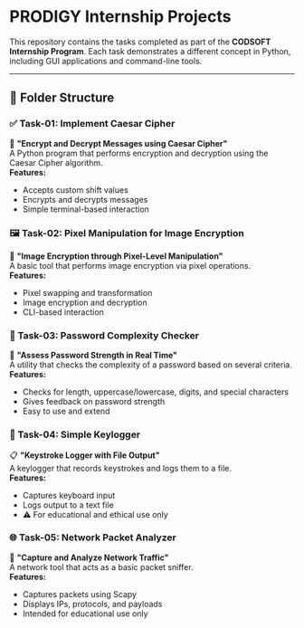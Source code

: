 # PRODIGY Internship Projects

This repository contains the tasks completed as part of the **CODSOFT Internship Program**. Each task demonstrates a different concept in Python, including GUI applications and command-line tools.

---
## 📁 Folder Structure

### ✅ Task-01: Implement Caesar Cipher  
🔐 **"Encrypt and Decrypt Messages using Caesar Cipher"**  
A Python program that performs encryption and decryption using the Caesar Cipher algorithm.  
**Features:**  
- Accepts custom shift values  
- Encrypts and decrypts messages  
- Simple terminal-based interaction  


### 🖼️ Task-02: Pixel Manipulation for Image Encryption  
🧮 **"Image Encryption through Pixel-Level Manipulation"**  
A basic tool that performs image encryption via pixel operations.  
**Features:**  
- Pixel swapping and transformation  
- Image encryption and decryption  
- CLI-based interaction  



### 🔐 Task-03: Password Complexity Checker  
🧠 **"Assess Password Strength in Real Time"**  
A utility that checks the complexity of a password based on several criteria.  
**Features:**  
- Checks for length, uppercase/lowercase, digits, and special characters  
- Gives feedback on password strength  
- Easy to use and extend  


### 🎯 Task-04: Simple Keylogger  
📋 **"Keystroke Logger with File Output"**  
A keylogger that records keystrokes and logs them to a file.  
**Features:**  
- Captures keyboard input  
- Logs output to a text file  
- ⚠️ For educational and ethical use only  


### 🌐 Task-05: Network Packet Analyzer  
📡 **"Capture and Analyze Network Traffic"**  
A network tool that acts as a basic packet sniffer.  
**Features:**  
- Captures packets using Scapy  
- Displays IPs, protocols, and payloads  
- Intended for educational use only  
